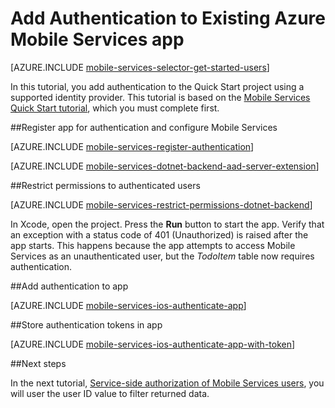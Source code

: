<properties
	pageTitle="Add Authentication to Existing Azure Mobile Services App (iOS) | Windows Azure"
	description="Learn how to use Mobile Services to authenticate users of your iOS app through a variety of identity providers, including Google, Facebook, Twitter, and Microsoft."
	services="mobile-services"
	documentationCenter="ios"
	authors="krisragh"
	manager="dwrede"
	editor=""/>

<tags
	ms.service="mobile-services"
	ms.date="07/01/2015"
	wacn.date=""/>

# Add Authentication to Existing Azure Mobile Services app

[AZURE.INCLUDE [mobile-services-selector-get-started-users](../includes/mobile-services-selector-get-started-users.md)]

In this tutorial, you add authentication to the Quick Start project using a supported identity provider. This tutorial is based on the [Mobile Services Quick Start tutorial], which you must complete first.

##<a name="register"></a>Register app for authentication and configure Mobile Services

[AZURE.INCLUDE [mobile-services-register-authentication](../includes/mobile-services-register-authentication.md)]

[AZURE.INCLUDE [mobile-services-dotnet-backend-aad-server-extension](../includes/mobile-services-dotnet-backend-aad-server-extension.md)]

##<a name="permissions"></a>Restrict permissions to authenticated users

[AZURE.INCLUDE [mobile-services-restrict-permissions-dotnet-backend](../includes/mobile-services-restrict-permissions-dotnet-backend.md)]

In Xcode, open the project. Press the **Run** button to  start the app. Verify that an exception with a status code of 401 (Unauthorized) is raised after the app starts. This happens because the app attempts to access Mobile Services as an unauthenticated user, but the _TodoItem_ table now requires authentication.

##<a name="add-authentication"></a>Add authentication to app

[AZURE.INCLUDE [mobile-services-ios-authenticate-app](../includes/mobile-services-ios-authenticate-app.md)]

##<a name="store-authentication"></a>Store authentication tokens in app

[AZURE.INCLUDE [mobile-services-ios-authenticate-app-with-token](../includes/mobile-services-ios-authenticate-app-with-token.md)]

##<a name="next-steps"></a>Next steps

In the next tutorial, [Service-side authorization of Mobile Services users], you will user the user ID value to filter returned data.

<!-- Anchors. -->
[Register your app for authentication and configure Mobile Services]: #register
[Restrict table permissions to authenticated users]: #permissions
[Add authentication to the app]: #add-authentication
[Next Steps]:#next-steps
[Storing authentication tokens in your app]:#store-authentication

<!-- URLs. -->
[Service-side authorization of Mobile Services users]: /documentation/articles/mobile-services-dotnet-backend-service-side-authorization
[Mobile Services Quick Start tutorial]: /documentation/articles/mobile-services-dotnet-backend-ios-get-started
[Get started with data]: /documentation/articles/mobile-services-dotnet-backend-ios-get-started-data
[Get started with authentication]: /documentation/articles/mobile-services-dotnet-backend-ios-get-started-users
[Get started with push notifications]: /documentation/articles/mobile-services-dotnet-backend-ios-get-started-push
[Authorize users with scripts]: /documentation/articles/mobile-services-dotnet-backend-ios-authorize-users-in-scripts

[Azure Management Portal]: https://manage.windowsazure.cn/
[Mobile Services .NET How-to Conceptual Reference]: /zh-cn/documentation/articles/mobile-services-windows-dotnet-how-to-use-client-library
[Register your Windows Store app package for Microsoft authentication]: /documentation/articles/mobile-services-how-to-register-store-app-package-microsoft-authentication
